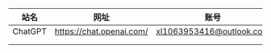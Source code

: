 

|站名|网址|账号|密码|
|:-:|:-:|:-:|:-:|
|ChatGPT|https://chat.openai.com/|xl1063953416@outlook.com|xl646510030|
||||
||||